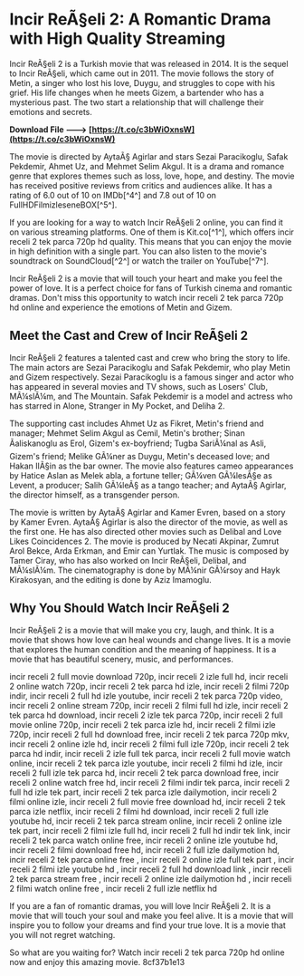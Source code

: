 # Incir ReÃ§eli 2: A Romantic Drama with High Quality Streaming
 
Incir ReÃ§eli 2 is a Turkish movie that was released in 2014. It is the sequel to Incir ReÃ§eli, which came out in 2011. The movie follows the story of Metin, a singer who lost his love, Duygu, and struggles to cope with his grief. His life changes when he meets Gizem, a bartender who has a mysterious past. The two start a relationship that will challenge their emotions and secrets.
 
**Download File ---> [https://t.co/c3bWiOxnsW](https://t.co/c3bWiOxnsW)**


 
The movie is directed by AytaÃ§ Agirlar and stars Sezai Paracikoglu, Safak Pekdemir, Ahmet Uz, and Mehmet Selim Akgul. It is a drama and romance genre that explores themes such as loss, love, hope, and destiny. The movie has received positive reviews from critics and audiences alike. It has a rating of 6.0 out of 10 on IMDb[^4^] and 7.8 out of 10 on FullHDFilmizleseneBOX[^5^].
 
If you are looking for a way to watch Incir ReÃ§eli 2 online, you can find it on various streaming platforms. One of them is Kit.co[^1^], which offers incir receli 2 tek parca 720p hd quality. This means that you can enjoy the movie in high definition with a single part. You can also listen to the movie's soundtrack on SoundCloud[^2^] or watch the trailer on YouTube[^7^].
 
Incir ReÃ§eli 2 is a movie that will touch your heart and make you feel the power of love. It is a perfect choice for fans of Turkish cinema and romantic dramas. Don't miss this opportunity to watch incir receli 2 tek parca 720p hd online and experience the emotions of Metin and Gizem.
  
## Meet the Cast and Crew of Incir ReÃ§eli 2
 
Incir ReÃ§eli 2 features a talented cast and crew who bring the story to life. The main actors are Sezai Paracikoglu and Safak Pekdemir, who play Metin and Gizem respectively. Sezai Paracikoglu is a famous singer and actor who has appeared in several movies and TV shows, such as Losers' Club, MÃ¼slÃ¼m, and The Mountain. Safak Pekdemir is a model and actress who has starred in Alone, Stranger in My Pocket, and Deliha 2.
 
The supporting cast includes Ahmet Uz as Fikret, Metin's friend and manager; Mehmet Selim Akgul as Cemil, Metin's brother; Sinan Ãaliskanoglu as Erol, Gizem's ex-boyfriend; Tugba SariÃ¼nal as Asli, Gizem's friend; Melike GÃ¼ner as Duygu, Metin's deceased love; and Hakan IlÃ§in as the bar owner. The movie also features cameo appearances by Hatice Aslan as Melek abla, a fortune teller; GÃ¼ven GÃ¼lesÃ§e as Levent, a producer; Salih GÃ¼leÃ§ as a tango teacher; and AytaÃ§ Agirlar, the director himself, as a transgender person.
 
The movie is written by AytaÃ§ Agirlar and Kamer Evren, based on a story by Kamer Evren. AytaÃ§ Agirlar is also the director of the movie, as well as the first one. He has also directed other movies such as Delibal and Love Likes Coincidences 2. The movie is produced by Necati Akpinar, Zumrut Arol Bekce, Arda Erkman, and Emir can Yurtlak. The music is composed by Tamer Ciray, who has also worked on Incir ReÃ§eli, Delibal, and MÃ¼slÃ¼m. The cinematography is done by MÃ¼nir GÃ¼rsoy and Hayk Kirakosyan, and the editing is done by Aziz Imamoglu.
 
## Why You Should Watch Incir ReÃ§eli 2
 
Incir ReÃ§eli 2 is a movie that will make you cry, laugh, and think. It is a movie that shows how love can heal wounds and change lives. It is a movie that explores the human condition and the meaning of happiness. It is a movie that has beautiful scenery, music, and performances.
 
incir receli 2 full movie download 720p,  incir receli 2 izle full hd,  incir receli 2 online watch 720p,  incir receli 2 tek parca hd izle,  incir receli 2 filmi 720p indir,  incir receli 2 full hd izle youtube,  incir receli 2 tek parca 720p video,  incir receli 2 online stream 720p,  incir receli 2 filmi full hd izle,  incir receli 2 tek parca hd download,  incir receli 2 izle tek parca 720p,  incir receli 2 full movie online 720p,  incir receli 2 tek parca izle hd,  incir receli 2 filmi izle 720p,  incir receli 2 full hd download free,  incir receli 2 tek parca 720p mkv,  incir receli 2 online izle hd,  incir receli 2 filmi full izle 720p,  incir receli 2 tek parca hd indir,  incir receli 2 izle full tek parca,  incir receli 2 full movie watch online,  incir receli 2 tek parca izle youtube,  incir receli 2 filmi hd izle,  incir receli 2 full izle tek parca hd,  incir receli 2 tek parca download free,  incir receli 2 online watch free hd,  incir receli 2 filmi indir tek parca,  incir receli 2 full hd izle tek part,  incir receli 2 tek parca izle dailymotion,  incir receli 2 filmi online izle,  incir receli 2 full movie free download hd,  incir receli 2 tek parca izle netflix,  incir receli 2 filmi hd download,  incir receli 2 full izle youtube hd,  incir receli 2 tek parca stream online,  incir receli 2 online izle tek part,  incir receli 2 filmi izle full hd,  incir receli 2 full hd indir tek link,  incir receli 2 tek parca watch online free,  incir receli 2 online izle youtube hd,  incir receli 2 filmi download free hd,  incir receli 2 full izle dailymotion hd,  incir receli 2 tek parca online free ,  incir receli 2 online izle full tek part ,  incir receli 2 filmi izle youtube hd ,  incir receli 2 full hd download link ,  incir receli 2 tek parca stream free ,  incir receli 2 online izle dailymotion hd ,  incir receli 2 filmi watch online free ,  incir receli 2 full izle netflix hd
 
If you are a fan of romantic dramas, you will love Incir ReÃ§eli 2. It is a movie that will touch your soul and make you feel alive. It is a movie that will inspire you to follow your dreams and find your true love. It is a movie that you will not regret watching.
 
So what are you waiting for? Watch incir receli 2 tek parca 720p hd online now and enjoy this amazing movie.
 8cf37b1e13
 
